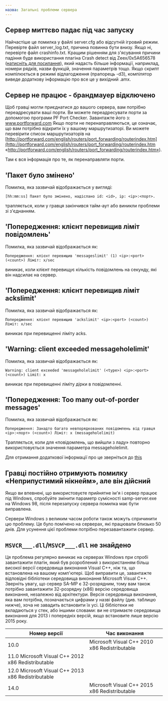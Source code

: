 ```yaml
---
назва: Загальні проблеми сервера
---
```


## Сервер миттєво падає під час запуску

Найчастіше це помилка у файлі server.cfg або відсутній ігровий режим. Перевірте файл server_log.txt, причина повинна бути внизу. Якщо ні, перевірте файл crashinfo.txt. Кращим рішенням для з'ясування причини падіння буде використання плагіна Crash detect від Zeex/0x5A656578 ([натисніть для посилання](https://github.com/Zeex/samp-plugin-crashdetect)), який надасть більше інформації, наприклад, номери рядків, назви функцій, значення параметрів тощо. Якщо скрипт компілюється в режимі відлагодження (прапорець -d3), компілятор виведе додаткову інформацію про все це у вихідний .amx.

## Сервер не працює - брандмауер відключено

Щоб гравці могли приєднатися до вашого сервера, вам потрібно переадресувати ваші порти. Ви можете переадресувати порти за допомогою програми PF Port Checker. Завантажте його з: www.portforward.com Якщо порти не перенаправляються, це означає, що вам потрібно відкрити їх у вашому маршрутизаторі. Ви можете перевірити список маршрутизаторів на [http://portforward.com/english/routers/port_forwarding/routerindex.htm](http://portforward.com/english/routers/port_forwarding/routerindex.htm «http://portforward.com/english/routers/port_forwarding/routerindex.htm»).

Там є вся інформація про те, як перенаправляти порти.

## 'Пакет було змінено'

Помилка, яка зазвичай відображається у вигляді:

```
[hh:mm:ss] Пакет було змінено, надіслано id: <id>, ip: <ip>:<порт>.
```

трапляється, коли у гравця закінчився тайм-аут або виникли проблеми зі з'єднанням.

## 'Попередження: клієнт перевищив ліміт повідомлень'

Помилка, яка зазвичай відображається як:

```
Попередження: клієнт перевищив 'messageslimit' (1) <ip>:<port> (<count>) Ліміт: x/sec
```

виникає, коли клієнт перевищує кількість повідомлень на секунду, які він надсилає на сервер.

## 'Попередження: клієнт перевищив ліміт ackslimit'

Помилка, яка зазвичай відображається як:

```
Попередження: клієнт перевищив 'ackslimit' <ip>:<port> (<count>) Ліміт: x/sec
```

виникає при перевищенні ліміту acks.

## 'Warning: client exceeded messageholelimit'

Помилка, яка зазвичай відображається як:

```
Warning: client exceeded 'messageholelimit' (<type>) <ip>:<port> (<count>) Limit: x
```

виникає при перевищенні ліміту дірки в повідомленні.

## 'Попередження: Too many out-of-porder messages'

Помилка, яка зазвичай відображається як:

```
Попередження: Занадто багато невпорядкованих повідомлень від гравця <ip>:<порт> (<count>) Ліміт: x (messageholelimit)
```

Трапляється, коли для «повідомлень, що вийшли з ладу» повторно використовується значення параметра messageholelimit.

Для отримання додаткової інформації про це зверніться до [this](ControllingServer#RCON_Commands)

## Гравці постійно отримують помилку «Неприпустимий нікнейм», але він дійсний

Якщо ви впевнені, що використовуєте прийнятне ім'я і сервер працює під Windows, спробуйте змінити параметр сумісності samp-server.exe на Windows 98, після перезапуску сервера помилка має бути виправлена.

Сервери Windows з великим часом роботи також можуть спричинити цю проблему. Це було помічено на серверах, які працювали близько 50 днів. Для усунення цієї проблеми потрібно перезавантажити сервер.

## `MSVCR___.dll`/`MSVCP___.dll` не знайдено

Ця проблема регулярно виникає на серверах Windows при спробі завантажити плагін, який був розроблений з використанням більш високої версії середовища виконання Visual C++, ніж та, що встановлена на вашому комп'ютері. Щоб виправити це, завантажте відповідні бібліотеки середовища виконання Microsoft Visual C++. Зверніть увагу, що сервер SA-MP є 32-розрядним, тому вам також потрібно завантажити 32-розрядну (x86) версію середовища виконання, незалежно від архітектури. Версія середовища виконання, яка вам потрібна, позначається цифрами у назві файлу (див. таблицю нижче), хоча не завадить встановити їх усі. Ці бібліотеки не вкладаються у стек, або іншими словами: ви не отримаєте середовища виконання для 2013 і попередніх версій, якщо встановите лише версію 2015 року.

| Номер версії | Час виконання
| -------------- | --------------------------------------------- |
| 10.0 | Microsoft Visual C++ 2010 x86 Redistributable
| 11.0 Microsoft Visual C++ 2012 x86 Redistributable
| 12.0 Microsoft Visual C++ 2013 x86 Redistributable
| 14.0 | Microsoft Visual C++ 2015 x86 Redistributable


